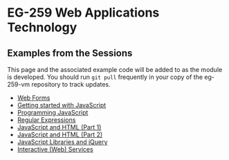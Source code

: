 # EG-259 Web Applications Technology

## Examples from the Sessions

This page and the associated example code will be added to as the module is developed.
You should run `git pull` frequently in your copy of the eg-259-vm repository to track updates. 

* [Web Forms](lecture3)
* [Getting started with JavaScript](lecture5)
* [Programming JavaScript](lecture6)
* [Regular Expressions](lecture7)
* [JavaScript and HTML (Part 1)](lecture8)
* [JavaScript and HTML (Part 2)](lecture9)
* [JavaScript Libraries and jQuery](lecture10)
* [Interactive (Web) Services](lecture15)
